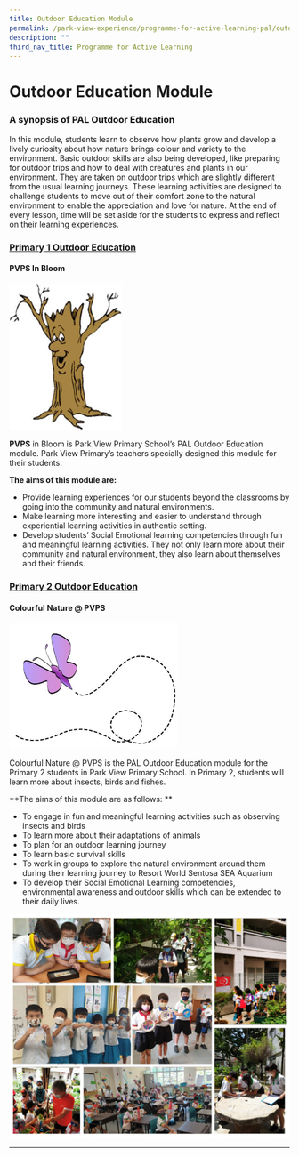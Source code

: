 ```yaml
---
title: Outdoor Education Module
permalink: /park-view-experience/programme-for-active-learning-pal/outdoor-education-module/
description: ""
third_nav_title: Programme for Active Learning
---
```

# **Outdoor Education Module**

### A synopsis of PAL Outdoor Education
In this module, students learn to observe how plants grow and develop a lively curiosity about how nature brings colour and variety to the environment. Basic outdoor skills are also being developed, like preparing for outdoor trips and how to deal with creatures and plants in our environment.
They are taken on outdoor trips which are slightly different from the usual learning journeys. These learning activities are designed to challenge students to move out of their comfort zone to the natural environment to enable the appreciation and love for nature. At the end of every lesson, time will be set aside for the students to express and reflect on their learning experiences.

### <u>Primary 1 Outdoor Education</u>
#### PVPS In Bloom

<img src="/images/Park%20View%20Experience/tree.jpg" style="width:40%">

**PVPS** in Bloom is Park View Primary School’s PAL Outdoor Education module. Park View Primary’s teachers specially designed this module for their students.

**The aims of this module are:**
* Provide learning experiences for our students beyond the classrooms by going into the community and natural environments.
* Make learning more interesting and easier to understand through experiential learning activities in authentic setting.
* Develop students’ Social Emotional learning competencies through fun and meaningful learning activities. They not only learn more about their community and natural environment, they also learn about themselves and their friends.

### <u>Primary 2 Outdoor Education</u>
#### Colourful Nature @ PVPS
<img src="/images/Park%20View%20Experience/butterfly.jpg" style="width:60%">

Colourful Nature @ PVPS is the PAL Outdoor Education module for the Primary 2 students in Park View Primary School. In Primary 2, students will learn more about insects, birds and fishes.

**The aims of this module are as follows: **

* To engage in fun and meaningful learning activities such as observing insects and birds
* To learn more about their adaptations of animals
* To plan for an outdoor learning journey
* To learn basic survival skills
* To work in groups to explore the natural environment around them during their learning journey to Resort World Sentosa SEA Aquarium
* To develop their Social Emotional Learning competencies, environmental awareness and outdoor skills which can be extended to their daily lives.


<img src="/images/Park%20View%20Experience/PAL_OE_2023.jpg" style="width:100%">

---